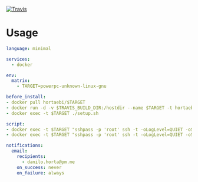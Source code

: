 [![Travis](https://img.shields.io/travis/com/horta/port-of-hmmer.svg)](https://travis-ci.com/horta/port-of-hmmer)


# Usage

```yaml
language: minimal

services:
  - docker

env:
  matrix:
    - TARGET=powerpc-unknown-linux-gnu

before_install:
- docker pull hortaebi/$TARGET
- docker run -d -v $TRAVIS_BUILD_DIR:/hostdir --name $TARGET -t hortaebi/$TARGET
- docker exec -t $TARGET ./setup.sh

script:
- docker exec -t $TARGET "sshpass -p 'root' ssh -t -oLogLevel=QUIET -oStrictHostKeyChecking=no 127.0.0.1 -p 22125 -l root pwd"
- docker exec -t $TARGET "sshpass -p 'root' ssh -t -oLogLevel=QUIET -oStrictHostKeyChecking=no 127.0.0.1 -p 22125 -l root autoconf"

notifications:
  email:
    recipients:
      - danilo.horta@pm.me
    on_success: never
    on_failure: always
```
